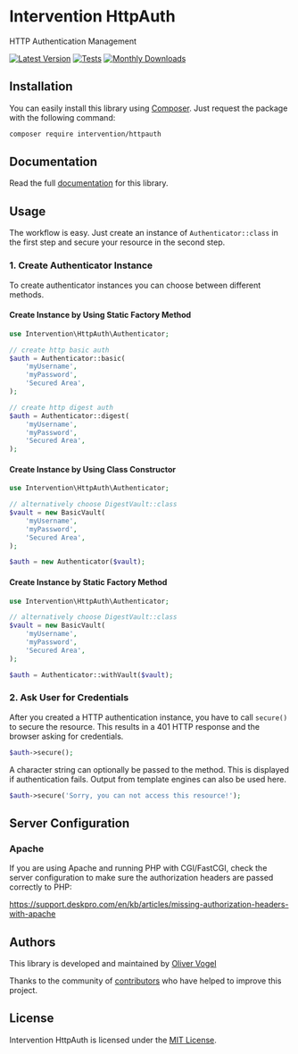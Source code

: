 # Intervention HttpAuth

HTTP Authentication Management

[![Latest Version](https://img.shields.io/packagist/v/intervention/httpauth.svg)](https://packagist.org/packages/intervention/httpauth)
[![Tests](https://github.com/Intervention/httpauth/actions/workflows/build.yml/badge.svg)](https://github.com/Intervention/httpauth/actions/workflows/build.yml)
[![Monthly Downloads](https://img.shields.io/packagist/dm/intervention/httpauth.svg)](https://packagist.org/packages/intervention/httpauth/stats)

## Installation

You can easily install this library using [Composer](https://getcomposer.org).
Just request the package with the following command:

```bash
composer require intervention/httpauth
```

## Documentation

Read the full [documentation](https://httpauth.intervention.io) for this library.

## Usage

The workflow is easy. Just create an instance of `Authenticator::class` in the first step
and secure your resource in the second step.

### 1. Create Authenticator Instance

To create authenticator instances you can choose between different methods.

#### Create Instance by Using Static Factory Method

```php
use Intervention\HttpAuth\Authenticator;

// create http basic auth
$auth = Authenticator::basic(
    'myUsername',
    'myPassword',
    'Secured Area',
);

// create http digest auth
$auth = Authenticator::digest(
    'myUsername',
    'myPassword',
    'Secured Area',
);
```

#### Create Instance by Using Class Constructor

```php
use Intervention\HttpAuth\Authenticator;

// alternatively choose DigestVault::class
$vault = new BasicVault(
    'myUsername',
    'myPassword',
    'Secured Area',
);

$auth = new Authenticator($vault);
```

#### Create Instance by Static Factory Method

```php
use Intervention\HttpAuth\Authenticator;

// alternatively choose DigestVault::class
$vault = new BasicVault(
    'myUsername',
    'myPassword',
    'Secured Area',
);

$auth = Authenticator::withVault($vault);
```

### 2. Ask User for Credentials

After you created a HTTP authentication instance, you have to call `secure()`
to secure the resource. This results in a 401 HTTP response and the browser
asking for credentials.

```php
$auth->secure();
```

A character string can optionally be passed to the method. This is displayed if
authentication fails. Output from template engines can also be used here.

```php
$auth->secure('Sorry, you can not access this resource!');
```

## Server Configuration

### Apache

If you are using Apache and running PHP with CGI/FastCGI, check the server
configuration to make sure the authorization headers are passed correctly to PHP:

https://support.deskpro.com/en/kb/articles/missing-authorization-headers-with-apache

## Authors

This library is developed and maintained by [Oliver Vogel](https://intervention.io)

Thanks to the community of [contributors](https://github.com/Intervention/httpauth/graphs/contributors) who have helped to improve this project.

## License

Intervention HttpAuth is licensed under the [MIT License](LICENSE).
